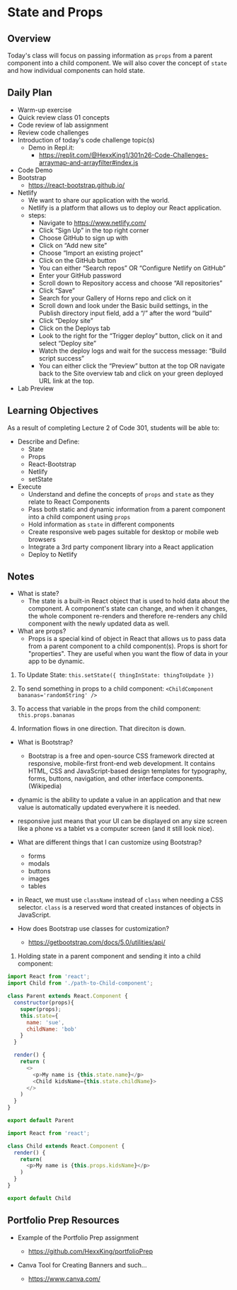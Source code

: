 # State and Props

## Overview

Today's class will focus on passing information as `props` from a parent component into a child component. We will also cover the concept of `state` and how individual components can hold state.

## Daily Plan

- Warm-up exercise
- Quick review class 01 concepts
- Code review of lab assignment
- Review code challenges
- Introduction of today's code challenge topic(s)
  - Demo in Repl.it:
    - <https://replit.com/@HexxKing1/301n26-Code-Challenges-arraymap-and-arrayfilter#index.js>
- Code Demo
- Bootstrap
  - <https://react-bootstrap.github.io/>
- Netlify
  - We want to share our application with the world.
  - Netlify is a platform that allows us to deploy our React application.
  - steps:
    - Navigate to <https://www.netlify.com/>
    - Click “Sign Up” in the top right corner
    - Choose GitHub to sign up with
    - Click on “Add new site”
    - Choose “Import an existing project”
    - Click on the GitHub button
    - You can either “Search repos” OR “Configure Netlify on GitHub”
    - Enter your GitHub password
    - Scroll down to Repository access and choose “All repositories”
    - Click “Save”
    - Search for your Gallery of Horns repo and click on it
    - Scroll down and look under the Basic build settings, in the Publish directory input field, add a “/” after the word “build”
    - Click “Deploy site”
    - Click on the Deploys tab
    - Look to the right for the “Trigger deploy” button, click on it and select “Deploy site”
    - Watch the deploy logs and wait for the success message: “Build script success”
    - You can either click the “Preview” button at the top OR navigate back to the Site overview tab and click on your green deployed URL link at the top.
- Lab Preview

## Learning Objectives

As a result of completing Lecture 2 of Code 301, students will be able to:

- Describe and Define:
  - State
  - Props
  - React-Bootstrap
  - Netlify
  - setState
- Execute
  - Understand and define the concepts of `props` and `state` as they relate to React Components
  - Pass both static and dynamic information from a parent component into a child component using `props`
  - Hold information as `state` in different components
  - Create responsive web pages suitable for desktop or mobile web browsers
  - Integrate a 3rd party component library into a React application
  - Deploy to Netlify

## Notes

- What is state?
  - The state is a built-in React object that is used to hold data about the component. A component's state can change, and when it changes, the whole component re-renders and therefore re-renders any child component with the newly updated data as well.
- What are props?
  - Props is a special kind of object in React that allows us to pass data from a parent component to a child component(s). Props is short for "properties". They are useful when you want the flow of data in your app to be dynamic.

1. To Update State: `this.setState({ thingInState: thingToUpdate })`

1. To send something in props to a child component:
`<ChildComponent bananas='randomString' />`

1. To access that variable in the props from the child component: `this.props.bananas`

1. Information flows in one direction. That direciton is down.

- What is Bootstrap?
  - Bootstrap is a free and open-source CSS framework directed at responsive, mobile-first front-end web development. It contains HTML, CSS and JavaScript-based design templates for typography, forms, buttons, navigation, and other interface components.(Wikipedia)

- dynamic is the ability to update a value in an application and that new value is automatically updated everywhere it is needed.

- responsive just means that your UI can be displayed on any size screen like a phone vs a tablet vs a computer screen (and it still look nice).

- What are different things that I can customize using Bootstrap?
  - forms
  - modals
  - buttons
  - images
  - tables

- in React, we must use `className` instead of `class` when needing a CSS selector. `class` is a reserved word that created instances of objects in JavaScript.

- How does Bootstrap use classes for customization?
  - <https://getbootstrap.com/docs/5.0/utilities/api/>

1. Holding state in a parent component and sending it into a child component:

  ```javaScript
  import React from 'react';
  import Child from './path-to-Child-component';

  class Parent extends React.Component {
    constructor(props){
      super(props);
      this.state={
        name: 'sue',
        childName: 'bob'
      }
    }

    render() {
      return (
        <>
          <p>My name is {this.state.name}</p>
          <Child kidsName={this.state.childName}>
        </>
      )
    }
  }

  export default Parent

  import React from 'react';

  class Child extends React.Component {
    render() {
      return(
        <p>My name is {this.props.kidsName}</p>
      )
    }
  }

  export default Child
  ```

## Portfolio Prep Resources

- Example of the Portfolio Prep assignment
  - <https://github.com/HexxKing/portfolioPrep>

- Canva Tool for Creating Banners and such...
  - <https://www.canva.com/>
